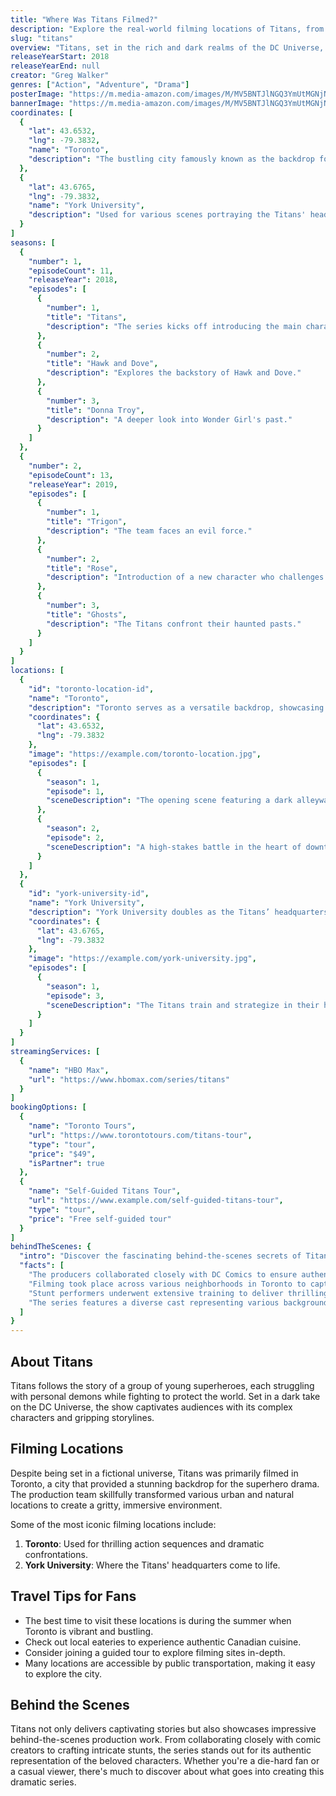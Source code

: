 ```yaml
---
title: "Where Was Titans Filmed?"
description: "Explore the real-world filming locations of Titans, from dystopian landscapes to stunning urban settings."
slug: "titans"
overview: "Titans, set in the rich and dark realms of the DC Universe, has captivated audiences with its thrilling action and deep character development. Despite being set in a fictional world of superheroes, the series was primarily filmed in Toronto, Canada."
releaseYearStart: 2018
releaseYearEnd: null
creator: "Greg Walker"
genres: ["Action", "Adventure", "Drama"]
posterImage: "https://m.media-amazon.com/images/M/MV5BNTJlNGQ3YmUtMGNjNC00OTE5LWFmYzEtNjJiMDNmZjk0ZjU0XkEyXkFqcGc@._V1_SX300.jpg"
bannerImage: "https://m.media-amazon.com/images/M/MV5BNTJlNGQ3YmUtMGNjNC00OTE5LWFmYzEtNjJiMDNmZjk0ZjU0XkEyXkFqcGc@._V1_SX300.jpg"
coordinates: [
  { 
    "lat": 43.6532, 
    "lng": -79.3832, 
    "name": "Toronto",
    "description": "The bustling city famously known as the backdrop for many iconic scenes in Titans."
  },
  { 
    "lat": 43.6765, 
    "lng": -79.3832, 
    "name": "York University",
    "description": "Used for various scenes portraying the Titans' headquarters."
  }
]
seasons: [
  {
    "number": 1,
    "episodeCount": 11,
    "releaseYear": 2018,
    "episodes": [
      {
        "number": 1,
        "title": "Titans",
        "description": "The series kicks off introducing the main characters."
      },
      {
        "number": 2,
        "title": "Hawk and Dove",
        "description": "Explores the backstory of Hawk and Dove."
      },
      {
        "number": 3,
        "title": "Donna Troy",
        "description": "A deeper look into Wonder Girl's past."
      }
    ]
  },
  {
    "number": 2,
    "episodeCount": 13,
    "releaseYear": 2019,
    "episodes": [
      {
        "number": 1,
        "title": "Trigon",
        "description": "The team faces an evil force."
      },
      {
        "number": 2,
        "title": "Rose",
        "description": "Introduction of a new character who challenges the Titans."
      },
      {
        "number": 3,
        "title": "Ghosts",
        "description": "The Titans confront their haunted pasts."
      }
    ]
  }
]
locations: [
  {
    "id": "toronto-location-id",
    "name": "Toronto",
    "description": "Toronto serves as a versatile backdrop, showcasing vibrant urban environments and shadowy alleyways that reflect the series' tone. Notably, scenes depicting the Titans' heroic confrontations and cityscape shots were filmed in various locations around the city.",
    "coordinates": {
      "lat": 43.6532,
      "lng": -79.3832
    },
    "image": "https://example.com/toronto-location.jpg",
    "episodes": [
      {
        "season": 1,
        "episode": 1,
        "sceneDescription": "The opening scene featuring a dark alleyway confrontation."
      },
      {
        "season": 2,
        "episode": 2,
        "sceneDescription": "A high-stakes battle in the heart of downtown."
      }
    ]
  },
  {
    "id": "york-university-id",
    "name": "York University",
    "description": "York University doubles as the Titans’ headquarters, providing a modern and dynamic setting for character interactions and training sequences. The campus brought to life several iconic training montages from the series.",
    "coordinates": {
      "lat": 43.6765,
      "lng": -79.3832
    },
    "image": "https://example.com/york-university.jpg",
    "episodes": [
      {
        "season": 1,
        "episode": 3,
        "sceneDescription": "The Titans train and strategize in their headquarters."
      }
    ]
  }
]
streamingServices: [
  {
    "name": "HBO Max",
    "url": "https://www.hbomax.com/series/titans"
  }
]
bookingOptions: [
  {
    "name": "Toronto Tours",
    "url": "https://www.torontotours.com/titans-tour",
    "type": "tour",
    "price": "$49",
    "isPartner": true
  },
  {
    "name": "Self-Guided Titans Tour",
    "url": "https://www.example.com/self-guided-titans-tour",
    "type": "tour",
    "price": "Free self-guided tour"
  }
]
behindTheScenes: {
  "intro": "Discover the fascinating behind-the-scenes secrets of Titans. The show’s production faced unique challenges, from set design to special effects.",
  "facts": [
    "The producers collaborated closely with DC Comics to ensure authenticity.",
    "Filming took place across various neighborhoods in Toronto to capture the city’s diversity.",
    "Stunt performers underwent extensive training to deliver thrilling action sequences.",
    "The series features a diverse cast representing various backgrounds, reflecting the comic's legacy."
  ]
}
---
```


## About Titans

Titans follows the story of a group of young superheroes, each struggling with personal demons while fighting to protect the world. Set in a dark take on the DC Universe, the show captivates audiences with its complex characters and gripping storylines.

## Filming Locations

Despite being set in a fictional universe, Titans was primarily filmed in Toronto, a city that provided a stunning backdrop for the superhero drama. The production team skillfully transformed various urban and natural locations to create a gritty, immersive environment.

Some of the most iconic filming locations include:

1. **Toronto**: Used for thrilling action sequences and dramatic confrontations.
2. **York University**: Where the Titans' headquarters come to life.

## Travel Tips for Fans

- The best time to visit these locations is during the summer when Toronto is vibrant and bustling.
- Check out local eateries to experience authentic Canadian cuisine.
- Consider joining a guided tour to explore filming sites in-depth.
- Many locations are accessible by public transportation, making it easy to explore the city.

## Behind the Scenes

Titans not only delivers captivating stories but also showcases impressive behind-the-scenes production work. From collaborating closely with comic creators to crafting intricate stunts, the series stands out for its authentic representation of the beloved characters. Whether you're a die-hard fan or a casual viewer, there's much to discover about what goes into creating this dramatic series.